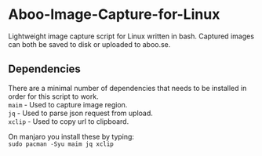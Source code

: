 # Aboo-Image-Capture-for-Linux
Lightweight image capture script for Linux written in bash. Captured images can both be saved to disk or uploaded to aboo.se.

## Dependencies
There are a minimal number of dependencies that needs to be installed in order for this script to work.  
`maim` - Used to capture image region.  
`jq` - Used to parse json request from upload.  
`xclip` - Used to copy url to clipboard.  

On manjaro you install these by typing:  
`sudo pacman -Syu maim jq xclip`
